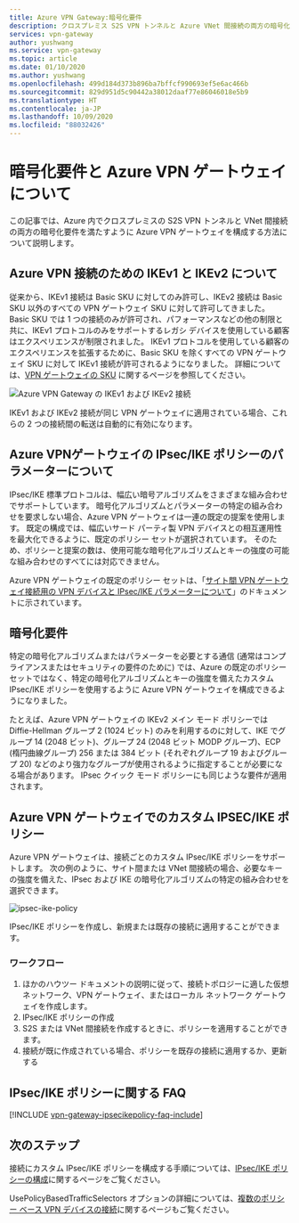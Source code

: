 ```yaml
---
title: Azure VPN Gateway:暗号化要件
description: クロスプレミス S2S VPN トンネルと Azure VNet 間接続の両方の暗号化要件を満たすように Azure VPN ゲートウェイを構成する方法について説明します。
services: vpn-gateway
author: yushwang
ms.service: vpn-gateway
ms.topic: article
ms.date: 01/10/2020
ms.author: yushwang
ms.openlocfilehash: 499d184d373b896ba7bffcf990693ef5e6ac466b
ms.sourcegitcommit: 829d951d5c90442a38012daaf77e86046018e5b9
ms.translationtype: HT
ms.contentlocale: ja-JP
ms.lasthandoff: 10/09/2020
ms.locfileid: "88032426"
---
```

# <a name="about-cryptographic-requirements-and-azure-vpn-gateways"></a>暗号化要件と Azure VPN ゲートウェイについて

この記事では、Azure 内でクロスプレミスの S2S VPN トンネルと VNet 間接続の両方の暗号化要件を満たすように Azure VPN ゲートウェイを構成する方法について説明します。

## <a name="about-ikev1-and-ikev2-for-azure-vpn-connections"></a>Azure VPN 接続のための IKEv1 と IKEv2 について

従来から、IKEv1 接続は Basic SKU に対してのみ許可し、IKEv2 接続は Basic SKU 以外のすべての VPN ゲートウェイ SKU に対して許可してきました。 Basic SKU では 1 つの接続のみが許可され、パフォーマンスなどの他の制限と共に、IKEv1 プロトコルのみをサポートするレガシ デバイスを使用している顧客はエクスペリエンスが制限されました。 IKEv1 プロトコルを使用している顧客のエクスペリエンスを拡張するために、Basic SKU を除くすべての VPN ゲートウェイ SKU に対して IKEv1 接続が許可されるようになりました。 詳細については、[VPN ゲートウェイの SKU](https://docs.microsoft.com/azure/vpn-gateway/vpn-gateway-about-vpn-gateway-settings#gwsku) に関するページを参照してください。

![Azure VPN Gateway の IKEv1 および IKEv2 接続](./media/vpn-gateway-about-compliance-crypto/ikev1-ikev2-connections.png)

IKEv1 および IKEv2 接続が同じ VPN ゲートウェイに適用されている場合、これらの 2 つの接続間の転送は自動的に有効になります。

## <a name="about-ipsec-and-ike-policy-parameters-for-azure-vpn-gateways"></a>Azure VPNゲートウェイの IPsec/IKE ポリシーのパラメーターについて

IPsec/IKE 標準プロトコルは、幅広い暗号アルゴリズムをさまざまな組み合わせでサポートしています。 暗号化アルゴリズムとパラメーターの特定の組み合わせを要求しない場合、Azure VPN ゲートウェイは一連の既定の提案を使用します。 既定の構成では、幅広いサード パーティ製 VPN デバイスとの相互運用性を最大化できるように、既定のポリシー セットが選択されています。 そのため、ポリシーと提案の数は、使用可能な暗号化アルゴリズムとキーの強度の可能な組み合わせのすべてには対応できません。

Azure VPN ゲートウェイの既定のポリシー セットは、「[サイト間 VPN ゲートウェイ接続用の VPN デバイスと IPsec/IKE パラメーターについて](vpn-gateway-about-vpn-devices.md)」のドキュメントに示されています。

## <a name="cryptographic-requirements"></a>暗号化要件

特定の暗号化アルゴリズムまたはパラメーターを必要とする通信 (通常はコンプライアンスまたはセキュリティの要件のために) では、Azure の既定のポリシー セットではなく、特定の暗号化アルゴリズムとキーの強度を備えたカスタム IPsec/IKE ポリシーを使用するように Azure VPN ゲートウェイを構成できるようになりました。

たとえば、Azure VPN ゲートウェイの IKEv2 メイン モード ポリシーでは Diffie-Hellman グループ 2 (1024 ビット) のみを利用するのに対して、IKE でグループ 14 (2048 ビット)、グループ 24 (2048 ビット MODP グループ)、ECP (楕円曲線グループ) 256 または 384 ビット (それぞれグループ 19 およびグループ 20) などのより強力なグループが使用されるように指定することが必要になる場合があります。 IPsec クイック モード ポリシーにも同じような要件が適用されます。

## <a name="custom-ipsecike-policy-with-azure-vpn-gateways"></a>Azure VPN ゲートウェイでのカスタム IPSEC/IKE ポリシー

Azure VPN ゲートウェイは、接続ごとのカスタム IPsec/IKE ポリシーをサポートします。 次の例のように、サイト間または VNet 間接続の場合、必要なキーの強度を備えた、IPsec および IKE の暗号化アルゴリズムの特定の組み合わせを選択できます。

![ipsec-ike-policy](./media/vpn-gateway-about-compliance-crypto/ipsecikepolicy.png)

IPsec/IKE ポリシーを作成し、新規または既存の接続に適用することができます。

### <a name="workflow"></a>ワークフロー

1. ほかのハウツー ドキュメントの説明に従って、接続トポロジーに適した仮想ネットワーク、VPN ゲートウェイ、またはローカル ネットワーク ゲートウェイを作成します。
2. IPsec/IKE ポリシーの作成
3. S2S または VNet 間接続を作成するときに、ポリシーを適用することができます。
4. 接続が既に作成されている場合、ポリシーを既存の接続に適用するか、更新する

## <a name="ipsecike-policy-faq"></a>IPsec/IKE ポリシーに関する FAQ

[!INCLUDE [vpn-gateway-ipsecikepolicy-faq-include](../../includes/vpn-gateway-faq-ipsecikepolicy-include.md)]

## <a name="next-steps"></a>次のステップ

接続にカスタム IPsec/IKE ポリシーを構成する手順については、[IPsec/IKE ポリシーの構成](vpn-gateway-ipsecikepolicy-rm-powershell.md)に関するページをご覧ください。

UsePolicyBasedTrafficSelectors オプションの詳細については、[複数のポリシー ベース VPN デバイスの接続](vpn-gateway-connect-multiple-policybased-rm-ps.md)に関するページもご覧ください。
